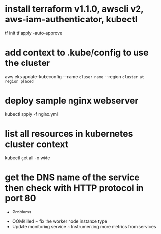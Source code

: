 # install terraform v1.1.0, awscli v2, aws-iam-authenticator, kubectl
tf init
tf apply -auto-approve

# add context to .kube/config to use the cluster
aws eks update-kubeconfig --name `cluser name` --region `cluster at region placed` 

# deploy sample nginx webserver
kubectl apply -f nginx.yml
# list all resources in kubernetes cluster context
kubectl get all -o wide
# get the DNS name of the service then check with HTTP protocol in port 80

* Problems
- OOMKilled ~ fix the worker node instance type
- Update monitoring service ~ Instrumenting more metrics from services

